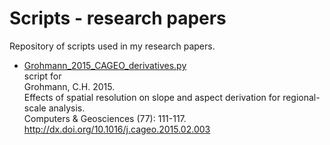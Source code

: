 # Scripts - research papers
Repository of scripts used in my research papers.

* [Grohmann_2015_CAGEO_derivatives.py](Grohmann_2015_CAGEO_derivatives.py)  
script for  
Grohmann, C.H. 2015.  
Effects of spatial resolution on slope and aspect derivation for regional- scale analysis.  
Computers & Geosciences (77): 111-117.  
http://dx.doi.org/10.1016/j.cageo.2015.02.003  


